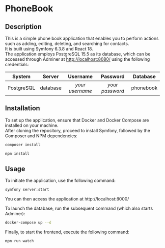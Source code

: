 # PhoneBook

## Description

This is a simple phone book application that enables you to perform actions such as adding, editing, deleting, and searching for contacts.  
It is built using Symfony 6.3.8 and React 18.  
The application employs PostgreSQL 15.5 as its database, which can be accessed through Adminer at [http://localhost:8080/](http://localhost:8080/) using the following credentials:  

| System      | Server   | Username          | Password          | Database  |
| :---------: | :------: | :---------------: | :---------------: | :-------: |
| PostgreSQL  | database | _your username_   | _your password_   | phonebook |

## Installation

To set up the application, ensure that Docker and Docker Compose are installed on your machine.  
After cloning the repository, proceed to install Symfony, followed by the Composer and NPM dependencies:


```bash
composer install
```

```bash
npm install
```

## Usage

To initiate the application, use the following command:

```bash
symfony server:start
```

You can then access the application at http://localhost:8000/

To launch the database, run the subsequent command (which also starts Adminer):

```bash
docker-compose up --d
```

Finally, to start the frontend, execute the following command:

```bash
npm run watch
```
